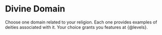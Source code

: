 # Divine Domain
Choose one domain related to your religion.
Each one provides examples of deities associated with it.
Your choice grants you features at {@levels}.
